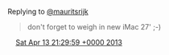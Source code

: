 Replying to [@mauritsrijk](https://twitter.com/mauritsrijk/status/323172537817260032)

> don't forget to weigh in new iMac 27' ;\-\)

<img src="../../media/tweet.ico" width="12" /> [Sat Apr 13 21:29:59 +0000 2013](https://twitter.com/DromerDenker/status/323186328193880064)